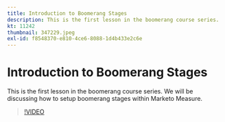```yaml
---
title: Introduction to Boomerang Stages
description: This is the first lesson in the boomerang course series.  We will be discussing how to setup boomerang stages within Marketo Measure.
kt: 11242
thumbnail: 347229.jpeg
exl-id: f8548370-e810-4ce6-8088-1d4b433e2c6e
---
```

# Introduction to Boomerang Stages

This is the first lesson in the boomerang course series.  We will be discussing how to setup boomerang stages within Marketo Measure.

>[!VIDEO](https://video.tv.adobe.com/v/347229/?quality=12&learn=on)
